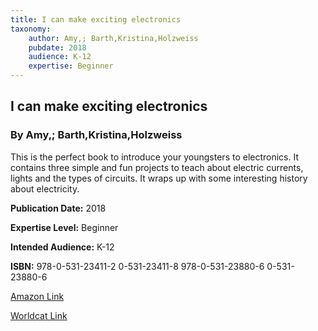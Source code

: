 ```yaml
---
title: I can make exciting electronics
taxonomy:
	author: Amy,; Barth,Kristina,Holzweiss
	pubdate: 2018
	audience: K-12
	expertise: Beginner
---
```

## I can make exciting electronics
### By Amy,; Barth,Kristina,Holzweiss
This is the perfect book to introduce your youngsters to electronics.  It contains three simple and fun projects to teach about electric currents, lights and the types of circuits.  It wraps up with some interesting history about electricity.

**Publication Date:** 2018

**Expertise Level:** Beginner

**Intended Audience:** K-12

**ISBN:** 978-0-531-23411-2 0-531-23411-8 978-0-531-23880-6 0-531-23880-6

[Amazon Link](https://www.amazon.com/Exciting-Electronics-Rookie-Makerspace-Projects/dp/0531238806/ref=sr_1_1?keywords=I+can+make+exciting+electronics&qid=1574640340&sr=8-1)

[Worldcat Link](https://www.worldcat.org/title/i-can-make-exciting-electronics/oclc/981948537&referer=brief_results)